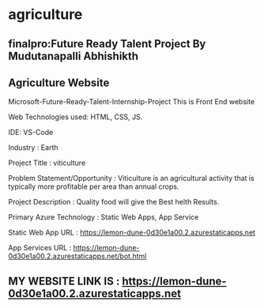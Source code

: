 # agriculture
## finalpro:Future Ready Talent Project By Mudutanapalli Abhishikth
## Agriculture Website

Microsoft-Future-Ready-Talent-Internship-Project This is Front End website

Web Technologies used: HTML, CSS, JS.

IDE: VS-Code

Industry : Earth

Project Title : viticulture

Problem Statement/Opportunity : Viticulture is an agricultural activity that is typically more profitable per area than annual crops.

Project Description : Quality food will give the Best helth Results.

Primary Azure Technology : Static Web Apps, App Service

Static Web App URL : https://lemon-dune-0d30e1a00.2.azurestaticapps.net

App Services URL : https://lemon-dune-0d30e1a00.2.azurestaticapps.net/bot.html

## MY WEBSITE LINK IS : https://lemon-dune-0d30e1a00.2.azurestaticapps.net
